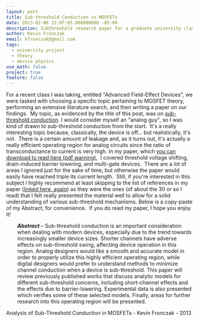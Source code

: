 ```yaml
---
layout: post
title: Sub-threshold Conduction in MOSFETs
date: 2013-02-06 22:07:05.000000000 -05:00
description: Subthreshold research paper for a graduate university class
author: Kevin Fronczak
email: kfronczak@gmail.com
tags:
  - university project
  - theory
  - device physics
use_math: false
project: true
feature: false
---
```


For a recent class I was taking, entitled "Advanced Field-Effect Devices", we were tasked with choosing a specific topic pertaining to MOSFET theory, performing an extensive literature search, and then writing a paper on our findings.  My topic, as evidenced by the title of this post, was on <a href="http://kevinfronczak.com/documents/Analysis_of_Subthreshold_Conduction_in_MOSFETs_Fronczak.pdf" target="_blank">sub-threshold conduction</a>.
I would consider myself an "analog guy", so I was kind of drawn to sub-threshold conduction from the start.  It's a really interesting topic because, classically, the device is off... but realistically, it's not.  There is a certain amount of leakage and, as it turns out, it's actually a really efficient operating region for analog circuits since the ratio of transconductance to current is very high.
In my paper, which <a href="http://kevinfronczak.com/documents/Analysis_of_Subthreshold_Conduction_in_MOSFETs_Fronczak.pdf" target="_blank">you can download to read here (pdf warning)</a>,  I covered threshold voltage shifting, drain-induced barrier lowering, and multi-gate devices.  There are a <em>lot</em> of areas I ignored just for the sake of time, but otherwise the paper would easily have reached triple its current length.  Still, if you're interested in this subject I highly recommend at least skipping to the list of references in my paper (<a href="http://kevinfronczak.com/documents/Analysis_of_Subthreshold_Conduction_in_MOSFETs_Fronczak.pdf" target="_blank">linked here, again</a>) as they were the ones (of about the 30 or so I read) that I felt really presented the material well to allow for a solid understanding of various sub-threshold mechanisms.
Below is a copy-paste of my Abstract, for convenience.  If you do read my paper, I hope you enjoy it!
<p style="text-align: left; padding-left: 30px;"><strong><em>Abstract</em></strong> – Sub-threshold conduction is an important consideration when dealing with modern
devices, especially due to the trend towards increasingly smaller device sizes. Shorter channels have adverse effects on sub-threshold swing, affecting device operation in this region. Analog designers would like a smooth and accurate model in order to properly utilize this highly efficient operating region, while digital designers would prefer to understand methods to minimize channel conduction when a device is sub-threshold. This paper will review previously published works that discuss analytic models for different sub-threshold concerns, including short-channel effects and the effects due to barrier-lowering. Experimental data is also presented which verifies some of these selected models. Finally, areas for further research into this operating region will be presented.
&nbsp;
<p style="text-align: left;">Analysis of Sub-Threshold Conduction in MOSFETs - Kevin Fronczak - 2013
